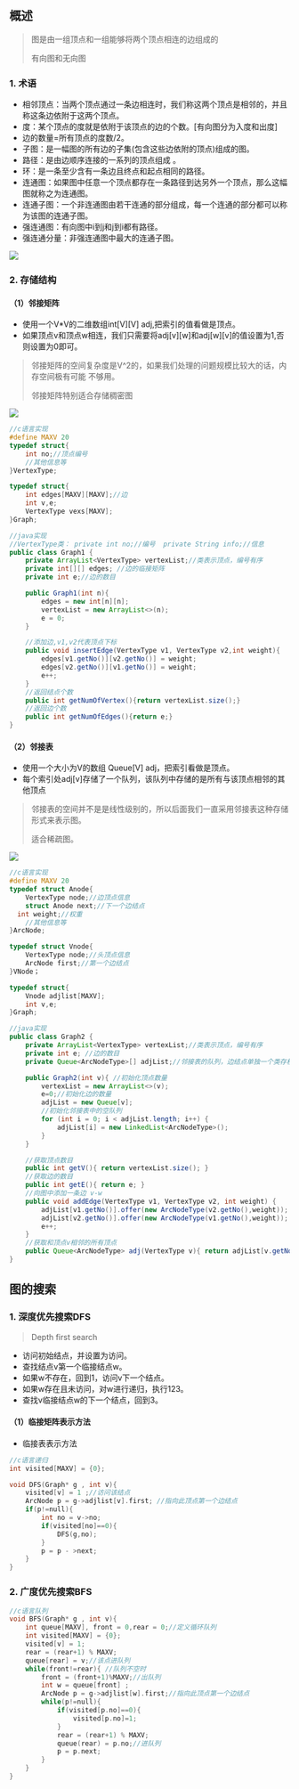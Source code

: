 ## 概述

> 图是由一组顶点和一组能够将两个顶点相连的边组成的
>
> 有向图和无向图

### 1. 术语

- 相邻顶点：当两个顶点通过一条边相连时，我们称这两个顶点是相邻的，并且称这条边依附于这两个顶点。
- 度：某个顶点的度就是依附于该顶点的边的个数。[有向图分为入度和出度]
- 边的数量=所有顶点的度数/2。
- 子图：是一幅图的所有边的子集(包含这些边依附的顶点)组成的图。
- 路径：是由边顺序连接的一系列的顶点组成 。
- 环：是一条至少含有一条边且终点和起点相同的路径。
- 连通图：如果图中任意一个顶点都存在一条路径到达另外一个顶点，那么这幅图就称之为连通图。
- 连通子图：一个非连通图由若干连通的部分组成，每一个连通的部分都可以称为该图的连通子图。
- 强连通图：有向图中i到j和j到i都有路径。
- 强连通分量：非强连通图中最大的连通子图。

![](http://m.qpic.cn/psc?/V10kiNUn1bcNEr/ruAMsa53pVQWN7FLK88i5lB9h1oo7JsNlTlYpI1UpBTQwhzIozqUHg7ShtDzGTuWoCMOyzYrAAYHtSX49U2BcTKUKvPMOy00q*gbPQ0.2VM!/b&bo=fgS.AQAAAAADB.c!&rf=viewer_4)

### 2. 存储结构

#### （1）邻接矩阵

- 使用一个V*V的二维数组int[V][V] adj,把索引的值看做是顶点。
- 如果顶点v和顶点w相连，我们只需要将adj[v][w]和adj[w][v]的值设置为1,否则设置为0即可。

> 邻接矩阵的空间复杂度是V^2的，如果我们处理的问题规模比较大的话，内存空间极有可能 不够用。
>
> 邻接矩阵特别适合存储稠密图

![](http://m.qpic.cn/psc?/V10kiNUn1bcNEr/45NBuzDIW489QBoVep5mcaTA*eP9BLKLjGHLV6dU0SWRV3ln.yMKsW3lXazXOJtAcrpNkNpprJEsinrtGCR0281IPYrOHDskoaVhbiIxcE8!/b&bo=7AQKAwAAAAADN*M!&rf=viewer_4)

```c
//c语言实现
#define MAXV 20
typedef struct{
	int no;//顶点编号
	//其他信息等
}VertexType;

typedef struct{
	int edges[MAXV][MAXV];//边
	int v,e;
	VertexType vexs[MAXV];
}Graph;
```

```java
//java实现
//VertexType类： private int no;//编号  private String info;//信息
public class Graph1 {
    private ArrayList<VertexType> vertexList;//类表示顶点，编号有序
    private int[][] edges; //边的临接矩阵
    private int e;//边的数目

    public Graph1(int n){
        edges = new int[n][n];
        vertexList = new ArrayList<>(n);
        e = 0;
    }

    //添加边,v1,v2代表顶点下标
    public void insertEdge(VertexType v1, VertexType v2,int weight){
        edges[v1.getNo()][v2.getNo()] = weight;
        edges[v2.getNo()][v1.getNo()] = weight;
        e++;
    }
    //返回结点个数
    public int getNumOfVertex(){return vertexList.size();}
    //返回边个数
    public int getNumOfEdges(){return e;}
}
```

#### （2）邻接表

- 使用一个大小为V的数组 Queue[V] adj，把索引看做是顶点。
- 每个索引处adj[v]存储了一个队列，该队列中存储的是所有与该顶点相邻的其他顶点

> 邻接表的空间并不是是线性级别的，所以后面我们一直采用邻接表这种存储形式来表示图。
>
> 适合稀疏图。

![](http://m.qpic.cn/psc?/V10kiNUn1bcNEr/45NBuzDIW489QBoVep5mcaTA*eP9BLKLjGHLV6dU0SW4lhZr8aY93YISf*65KK0cz8XHjuZVvun.qi838ieXw0uOIU8h5ZC07B5Spt.peoI!/b&bo=4ARuAwAAAAADN5s!&rf=viewer_4)

```c
//c语言实现
#define MAXV 20
typedef struct Anode{
	VertexType node;//边顶点信息
	struct Anode next;//下一个边结点
  int weight;//权重
	//其他信息等
}ArcNode;

typedef struct Vnode{
	VertexType node;//头顶点信息
	ArcNode first;//第一个边结点
}VNode；

typedef struct{
	Vnode adjlist[MAXV];
	int v,e;
}Graph;
```

```java
//java实现
public class Graph2 {
    private ArrayList<VertexType> vertexList;//类表示顶点，编号有序
    private int e; //边的数目
    private Queue<ArcNodeType>[] adjList;//邻接表的队列，边结点单独一个类存权重等

    public Graph2(int v){ //初始化顶点数量
        vertexList = new ArrayList<>(v);
        e=0;//初始化边的数量
        adjList = new Queue[v];
        //初始化邻接表中的空队列
        for (int i = 0; i < adjList.length; i++) {
            adjList[i] = new LinkedList<ArcNodeType>();
        }
    }

    //获取顶点数目
    public int getV(){ return vertexList.size(); }
    //获取边的数目
    public int getE(){ return e; }
    //向图中添加一条边 v-w
    public void addEdge(VertexType v1, VertexType v2, int weight) {
        adjList[v1.getNo()].offer(new ArcNodeType(v2.getNo(),weight)); 
        adjList[v2.getNo()].offer(new ArcNodeType(v1.getNo(),weight)); 
        e++;
    }
    //获取和顶点v相邻的所有顶点
    public Queue<ArcNodeType> adj(VertexType v){ return adjList[v.getNo()]; }
}
```

## 图的搜索

### 1. 深度优先搜索DFS

> Depth first search

- 访问初始结点，并设置为访问。
- 查找结点v第一个临接结点w。
- 如果w不存在，回到1，访问v下一个结点。
- 如果w存在且未访问，对w进行递归，执行123。
- 查找v临接结点w的下一个结点，回到3。

#### （1）临接矩阵表示方法





- 临接表表示方法

```c
//c语言递归
int visited[MAXV] = {0};

void DFS(Graph* g , int v){
	visited[v] = 1 ;//访问该结点
	ArcNode p = g->adjlist[v].first; //指向此顶点第一个边结点
	if(p!=null){
		int no = v->no;
		if(visited[no]==0){
			DFS(g,no);
		}
		p = p - >next;
	}
}
```



### 2. 广度优先搜索BFS



```c
//c语言队列
void BFS(Graph* g , int v){
	int queue[MAXV], front = 0,rear = 0;//定义循环队列
	int visited[MAXV] = {0};
	visited[v] = 1;
	rear = (rear+1) % MAXV;
	queue[rear] = v;//该点进队列
	while(front!=rear){ //队列不空时
		front = (front+1)%MAXV;//出队列
		int w = queue[front] ;
		ArcNode p = g->adjlist[w].first;//指向此顶点第一个边结点
		while(p!=null){
			if(visited[p.no]==0){
				visited[p.no]=1;
			}
			rear = (rear+1) % MAXV;
			queue(rear) = p.no;//进队列
			p = p.next;
		}
	}
}
```





